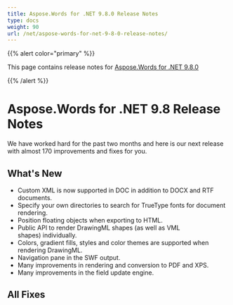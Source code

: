 ```yaml
---
title: Aspose.Words for .NET 9.8.0 Release Notes
type: docs
weight: 90
url: /net/aspose-words-for-net-9-8-0-release-notes/
---
```


{{% alert color="primary" %}} 

This page contains release notes for [Aspose.Words for .NET 9.8.0](http://www.aspose.com/downloads/words/net/new-releases/aspose.words-for-.net-9.8.0/)

{{% /alert %}} 
# **Aspose.Words for .NET 9.8 Release Notes**
We have worked hard for the past two months and here is our next release with almost 170 improvements and fixes for you.
## **What's New**
- Custom XML is now supported in DOC in addition to DOCX and RTF documents.
- Specify your own directories to search for TrueType fonts for document rendering.
- Position floating objects when exporting to HTML.
- Public API to render DrawingML shapes (as well as VML shapes) individually.
- Colors, gradient fills, styles and color themes are supported when rendering DrawingML.
- Navigation pane in the SWF output.
- Many improvements in rendering and conversion to PDF and XPS.
- Many improvements in the field update engine.
## **All Fixes**
